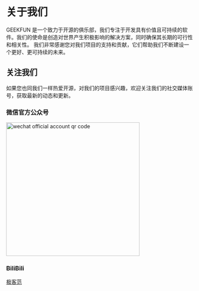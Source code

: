 # 关于我们

GEEKFUN 是一个致力于开源的俱乐部，我们专注于开发具有价值且可持续的软件。我们的使命是创造对世界产生积极影响的解决方案，同时确保其长期的可行性和相关性。
我们非常感谢您对我们项目的支持和贡献，它们帮助我们不断建设一个更好、更可持续的未来。

## 关注我们
如果您也同我们一样热爱开源，对我们的项目感兴趣，欢迎关注我们的社交媒体账号，获取最新的动态和更新。

### 微信官方公众号
<img src="/wechat_official.png" alt="wechat official account qr code" width="360" />

### BiliBili
[极客范](https://space.bilibili.com/3546393041963022)
